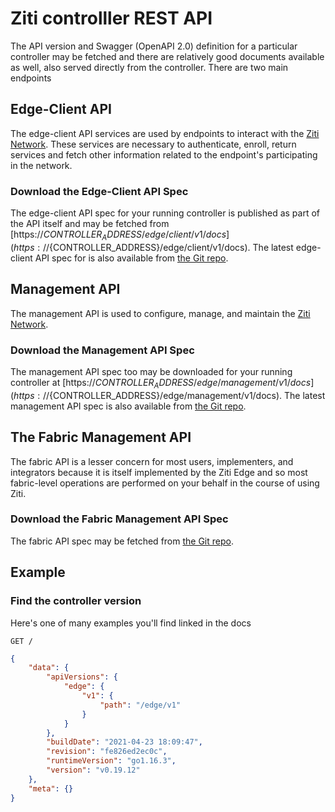 
# Ziti controlller REST API

The API version and Swagger (OpenAPI 2.0) definition for a particular controller may be fetched and there are relatively good documents
available as well, also served directly from the controller. There are two main endpoints 

## Edge-Client API

The edge-client API services are used by endpoints to interact with the [Ziti Network](~/ziti/overview.md#overview-of-a-ziti-network).
These services are necessary to authenticate, enroll, return services and fetch other information related to the
endpoint's participating in the network.

### Download the Edge-Client API Spec

The edge-client API spec for your running controller is published as part of the API itself and may be fetched from [https://${CONTROLLER_ADDRESS}/edge/client/v1/docs](https://${CONTROLLER_ADDRESS}/edge/client/v1/docs). The latest edge-client API spec for is also available from [the Git repo](https://github.com/openziti/edge/blob/main/specs/client.yml).

## Management API

The management API is used to configure, manage, and maintain the [Ziti Network](~/ziti/overview.md#overview-of-a-ziti-network).

### Download the Management API Spec

The management API spec too may be downloaded for your running controller at [https://${CONTROLLER_ADDRESS}/edge/management/v1/docs](https://${CONTROLLER_ADDRESS}/edge/management/v1/docs). The latest management API spec is also available from [the Git repo](https://github.com/openziti/edge/blob/main/specs/management.yml).

## The Fabric Management API

The fabric API is a lesser concern for most users, implementers, and integrators because it is itself implemented by the Ziti Edge and so most fabric-level operations are performed on your behalf in the course of using Ziti.

### Download the Fabric Management API Spec

The fabric API spec may be fetched from [the Git repo](https://github.com/openziti/fabric/blob/main/specs/swagger.yml).

## Example

### Find the controller version

Here's one of many examples you'll find linked in the docs

`GET /`

```json
{
    "data": {
        "apiVersions": {
            "edge": {
                "v1": {
                    "path": "/edge/v1"
                }
            }
        },
        "buildDate": "2021-04-23 18:09:47",
        "revision": "fe826ed2ec0c",
        "runtimeVersion": "go1.16.3",
        "version": "v0.19.12"
    },
    "meta": {}
}
```
